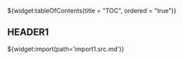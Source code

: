 <!--@nrg.languages=en,ru-->

${widget:tableOfContents(title = "TOC", ordered = "true")}

## HEADER1

${widget:import(path='import1.src.md')}
